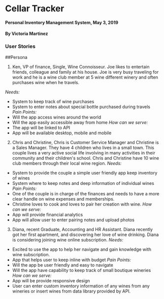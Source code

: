 # Cellar Tracker

#### Personal Inventory Management System, May 3, 2019

#### By Victoria Martinez

### User Stories

##Persona

1. Ken, VP of finance, Single, Wine Connoisseur.  Joe likes to entertain friends, colleague and family at his house.  Joe is very busy traveling for work and he is a wine club member at 5 wine different winery and often purchases wine when he travels.

_Needs:_
  * System to keep track of wine purchases
  * System to enter notes about special bottle purchased during travels
_Pain Points:_
  * Will the app access wines around the world
  * Will the app easily accessible away from home
_How can we serve:_
  * The app will be linked to API
  * App will be available desktop, mobile and mobile

2. Chris and Christine, Chris is Customer Service Manager and Christine is a Sales Manager. They have 4 children who lives in a small town.  This couple lives a very active social life involving in many activities in their community and their children's school.  Chris and Christine have 10 wine club members through their local wine region.
_Needs:_
  * System to provide the couple a simple user friendly app keep inventory of wines
  * System where to keep notes and deep information of individual wines
_Pain Points:_
  * One of the couple is in charge of the finances and needs to have a more clear handle on wine expenses and memberships.
  * Christine loves to cook and loves to pair her creation with wine.
_How can we serve:_
  * App will provide financial analytics
  * App will allow user to enter pairing notes and upload photos

3. Diana, recent Graduate, Accounting and HR Assistant. Diana recently got her first apartment, and discovering her love of wine drinking. Diana is considering joining wine online subscription.
_Needs:_
  * Excited to use the app to help her navigate and gain knowledge with wine subscription.
  * App that helps user to keep inline with budget
_Pain Points:_
  * Will the app be user friendly and easy to navigate
  * Will the app have capability to keep track of small boutique wineries
_How can we serve:_
  * App will be provide responsive design
  * User can enter custom inventory information of any wines from any wineries or insert wines from data library provided by API.
